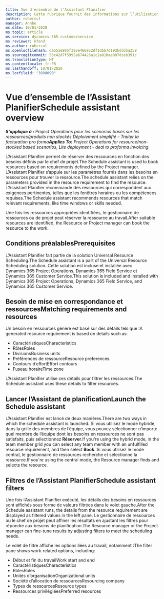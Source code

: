 ```yaml
---
title: Vue d’ensemble de l’Assistant Planifier
description: Cette rubrique fournit des informations sur l’utilisation de l’Assistant Planifier pour réserver des ressources.
author: ruhercul
manager: Annbe
ms.date: 10/01/2020
ms.topic: article
ms.service: dynamics-365-customerservice
ms.reviewer: kfend
ms.author: ruhercul
ms.openlocfilehash: da551e805f395e466952df1dbb7d193bdddba358
ms.sourcegitcommit: 56c42d7f5995a674426a1c2a81bae897dceb391c
ms.translationtype: HT
ms.contentlocale: fr-FR
ms.lasthandoff: 10/01/2020
ms.locfileid: "3908090"
---
```

# <a name="schedule-assistant-overview"></a><span data-ttu-id="feb9c-103">Vue d’ensemble de l’Assistant Planifier</span><span class="sxs-lookup"><span data-stu-id="feb9c-103">Schedule assistant overview</span></span>

<span data-ttu-id="feb9c-104">_**S’applique à :** Project Operations pour les scénarios basés sur les ressources/produits non stockés Déploiement simplifié – Traiter la facturation pro forma_</span><span class="sxs-lookup"><span data-stu-id="feb9c-104">_**Applies To:** Project Operations for resource/non-stocked based scenarios, Lite deployment - deal to proforma invoicing_</span></span>

<span data-ttu-id="feb9c-105">L’Assistant Planifier permet de réserver des ressources en fonction des besoins définis par le chef de projet.</span><span class="sxs-lookup"><span data-stu-id="feb9c-105">The Schedule assistant is used to book resources based on requirements defined by the Project manager.</span></span> <span data-ttu-id="feb9c-106">L’Assistant Planifier s’appuie sur les paramètres fournis dans les besoins en ressources pour trouver la ressource.</span><span class="sxs-lookup"><span data-stu-id="feb9c-106">The schedule assistant relies on the parameters provided in the resource requirement to find the resource.</span></span> <span data-ttu-id="feb9c-107">L’Assistant Planifier recommande des ressources qui correspondent aux exigences pertinentes, telles que les fenêtres horaires ou les compétences requises.</span><span class="sxs-lookup"><span data-stu-id="feb9c-107">The Schedule assistant recommends resources that match relevant requirements, like time windows or skills needed.</span></span>

<span data-ttu-id="feb9c-108">Une fois les ressources appropriées identifiées, le gestionnaire de ressources ou de projet peut réserver la ressource au travail.</span><span class="sxs-lookup"><span data-stu-id="feb9c-108">After suitable resources are identified, the Resource or Project manager can book the resource to the work.</span></span>

## <a name="prerequisites"></a><span data-ttu-id="feb9c-109">Conditions préalables</span><span class="sxs-lookup"><span data-stu-id="feb9c-109">Prerequisites</span></span>

<span data-ttu-id="feb9c-110">L’Assistant Planifier fait partie de la solution Universal Resource Scheduling.</span><span class="sxs-lookup"><span data-stu-id="feb9c-110">The Schedule assistant is a part of the Universal Resource Scheduling solution.</span></span> <span data-ttu-id="feb9c-111">Cette solution est incluse et installée avec Dynamics 365 Project Operations, Dynamics 365 Field Service et Dynamics 365 Customer Service.</span><span class="sxs-lookup"><span data-stu-id="feb9c-111">This solution is included and installed with Dynamics 365 Project Operations, Dynamics 365 Field Service, and Dynamics 365 Customer Service.</span></span>

## <a name="matching-requirements-and-resources"></a><span data-ttu-id="feb9c-112">Besoin de mise en correspondance et ressources</span><span class="sxs-lookup"><span data-stu-id="feb9c-112">Matching requirements and resources</span></span>

<span data-ttu-id="feb9c-113">Un besoin en ressources généré est basé sur des détails tels que :</span><span class="sxs-lookup"><span data-stu-id="feb9c-113">A generated resource requirement is based on details such as:</span></span>

-   <span data-ttu-id="feb9c-114">Caractéristiques</span><span class="sxs-lookup"><span data-stu-id="feb9c-114">Characteristics</span></span>
-   <span data-ttu-id="feb9c-115">Rôles</span><span class="sxs-lookup"><span data-stu-id="feb9c-115">Roles</span></span>
-   <span data-ttu-id="feb9c-116">Divisions</span><span class="sxs-lookup"><span data-stu-id="feb9c-116">Business units</span></span>
-   <span data-ttu-id="feb9c-117">Préférences de ressource</span><span class="sxs-lookup"><span data-stu-id="feb9c-117">Resource preferences</span></span>
-   <span data-ttu-id="feb9c-118">Contours d’effort</span><span class="sxs-lookup"><span data-stu-id="feb9c-118">Effort contours</span></span>
-   <span data-ttu-id="feb9c-119">Fuseau horaire</span><span class="sxs-lookup"><span data-stu-id="feb9c-119">Time zone</span></span>

<span data-ttu-id="feb9c-120">L’Assistant Planifier utilise ces détails pour filtrer les ressources.</span><span class="sxs-lookup"><span data-stu-id="feb9c-120">The Schedule assistant uses these details to filter resources.</span></span>

## <a name="launch-the-schedule-assistant"></a><span data-ttu-id="feb9c-121">Lancer l’Assistant de planification</span><span class="sxs-lookup"><span data-stu-id="feb9c-121">Launch the Schedule assistant</span></span>

<span data-ttu-id="feb9c-122">L’Assistant Planifier est lancé de deux manières.</span><span class="sxs-lookup"><span data-stu-id="feb9c-122">There are two ways in which the schedule assistant is launched.</span></span> <span data-ttu-id="feb9c-123">Si vous utilisez le mode hybride, dans la grille des membres de l’équipe, vous pouvez sélectionner n’importe quel membre de l’équipe dont les besoins en ressources ne sont pas satisfaits, puis sélectionnez **Réserver**.</span><span class="sxs-lookup"><span data-stu-id="feb9c-123">If you're using the hybrid mode, in the team member grid you can select any team member with an unfulfilled resource requirement, and then select **Book**.</span></span> <span data-ttu-id="feb9c-124">Si vous utilisez le mode central, le gestionnaire de ressources recherche et sélectionne la ressource.</span><span class="sxs-lookup"><span data-stu-id="feb9c-124">If you're using the central mode, the Resource manager finds and selects the resource.</span></span>

## <a name="schedule-assistant-filters"></a><span data-ttu-id="feb9c-125">Filtres de l’Assistant Planifier</span><span class="sxs-lookup"><span data-stu-id="feb9c-125">Schedule assistant filters</span></span>

<span data-ttu-id="feb9c-126">Une fois l’Assistant Planifier exécuté, les détails des besoins en ressources sont affichés sous forme de valeurs filtrées dans le volet gauche.</span><span class="sxs-lookup"><span data-stu-id="feb9c-126">After the Schedule assistant runs, the details from the resource requirement are displayed as filtered values in the left pane.</span></span> <span data-ttu-id="feb9c-127">Le gestionnaire de ressources ou le chef de projet peut affiner les résultats en ajustant les filtres pour répondre aux besoins de planification.</span><span class="sxs-lookup"><span data-stu-id="feb9c-127">The Resource manager or the Project manager can fine-tune results by adjusting filters to meet the scheduling needs.</span></span>

<span data-ttu-id="feb9c-128">Le volet de filtre affiche les options liées au travail, notamment :</span><span class="sxs-lookup"><span data-stu-id="feb9c-128">The filter pane shows work-related options, including:</span></span>

-   <span data-ttu-id="feb9c-129">Début et fin du travail</span><span class="sxs-lookup"><span data-stu-id="feb9c-129">Work start and end</span></span>
-   <span data-ttu-id="feb9c-130">Caractéristiques</span><span class="sxs-lookup"><span data-stu-id="feb9c-130">Characteristics</span></span>
-   <span data-ttu-id="feb9c-131">Rôles</span><span class="sxs-lookup"><span data-stu-id="feb9c-131">Roles</span></span>
-   <span data-ttu-id="feb9c-132">Unités d’organisation</span><span class="sxs-lookup"><span data-stu-id="feb9c-132">Organizational units</span></span>
-   <span data-ttu-id="feb9c-133">Société d’allocation de ressources</span><span class="sxs-lookup"><span data-stu-id="feb9c-133">Resourcing company</span></span>
-   <span data-ttu-id="feb9c-134">Types de ressources</span><span class="sxs-lookup"><span data-stu-id="feb9c-134">Resource types</span></span>
-   <span data-ttu-id="feb9c-135">Ressources privilégiées</span><span class="sxs-lookup"><span data-stu-id="feb9c-135">Preferred resources</span></span>
